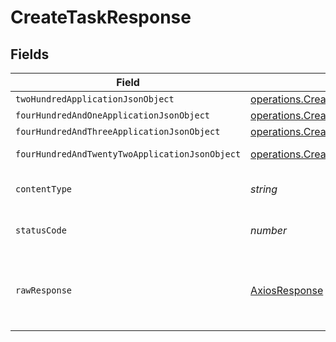 # CreateTaskResponse


## Fields

| Field                                                                                                                  | Type                                                                                                                   | Required                                                                                                               | Description                                                                                                            |
| ---------------------------------------------------------------------------------------------------------------------- | ---------------------------------------------------------------------------------------------------------------------- | ---------------------------------------------------------------------------------------------------------------------- | ---------------------------------------------------------------------------------------------------------------------- |
| `twoHundredApplicationJsonObject`                                                                                      | [operations.CreateTaskResponseBody](../../models/operations/createtaskresponsebody.md)                                 | :heavy_minus_sign:                                                                                                     | OK                                                                                                                     |
| `fourHundredAndOneApplicationJsonObject`                                                                               | [operations.CreateTaskTasksResponseBody](../../models/operations/createtasktasksresponsebody.md)                       | :heavy_minus_sign:                                                                                                     | Unauthenticated                                                                                                        |
| `fourHundredAndThreeApplicationJsonObject`                                                                             | [operations.CreateTaskTasksResponseResponseBody](../../models/operations/createtasktasksresponseresponsebody.md)       | :heavy_minus_sign:                                                                                                     | Forbidden                                                                                                              |
| `fourHundredAndTwentyTwoApplicationJsonObject`                                                                         | [operations.CreateTaskTasksResponse422ResponseBody](../../models/operations/createtasktasksresponse422responsebody.md) | :heavy_minus_sign:                                                                                                     | Invalid data posted                                                                                                    |
| `contentType`                                                                                                          | *string*                                                                                                               | :heavy_check_mark:                                                                                                     | HTTP response content type for this operation                                                                          |
| `statusCode`                                                                                                           | *number*                                                                                                               | :heavy_check_mark:                                                                                                     | HTTP response status code for this operation                                                                           |
| `rawResponse`                                                                                                          | [AxiosResponse](https://axios-http.com/docs/res_schema)                                                                | :heavy_minus_sign:                                                                                                     | Raw HTTP response; suitable for custom response parsing                                                                |